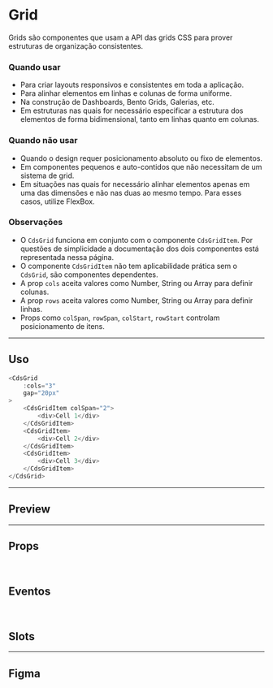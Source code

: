 # Grid

Grids são componentes que usam a API das grids CSS para prover estruturas de organização consistentes.

### Quando usar

- Para criar layouts responsivos e consistentes em toda a aplicação.
- Para alinhar elementos em linhas e colunas de forma uniforme.
- Na construção de Dashboards, Bento Grids, Galerias, etc.
- Em estruturas nas quais for necessário especificar a estrutura dos elementos de forma bidimensional, tanto em linhas quanto em colunas.

### Quando não usar

- Quando o design requer posicionamento absoluto ou fixo de elementos.
- Em componentes pequenos e auto-contidos que não necessitam de um sistema de grid.
- Em situações nas quais for necessário alinhar elementos apenas em uma das dimensões e não nas duas ao mesmo tempo. Para esses casos, utilize FlexBox.

### Observações

- O `CdsGrid` funciona em conjunto com o componente `CdsGridItem`. Por questões de simplicidade a documentação dos dois componentes está representada nessa página.
- O componente `CdsGridItem` não tem aplicabilidade prática sem o `CdsGrid`, são componentes dependentes.
- A prop `cols` aceita valores como Number, String ou Array para definir colunas.
- A prop `rows` aceita valores como Number, String ou Array para definir linhas.
- Props como `colSpan`, `rowSpan`, `colStart`, `rowStart` controlam posicionamento de itens.

---

## Uso

```js
<CdsGrid
	:cols="3"
	gap="20px"
>
	<CdsGridItem colSpan="2">
		<div>Cell 1</div>
	</CdsGridItem>
	<CdsGridItem>
		<div>Cell 2</div>
	</CdsGridItem>
	<CdsGridItem>
		<div>Cell 3</div>
	</CdsGridItem>
</CdsGrid>
```

---

## Preview

<PreviewContainer
	:component="CdsGrid"
	:events="cdsGridEvents"
/>

---

## Props

<APITable
	name="Grid"
	section="props"
/>
<br />

## Eventos

<APITable
	name="Grid"
	section="events"
/>
<br />

## Slots

<APITable
	name="Grid"
	section="slots"
/>

---

## Figma

<FigmaFrame
	src="https://embed.figma.com/design/J5fTswomlHu7RXk1gwbUq6/Cuida?node-id=2040-370&embed-host=share"
/>

<script setup>
import { ref } from 'vue';
import CdsGrid from '@/components/Grid.vue';
import APITable from '../../docgen/APITable.vue';
import DemoContainer from '../../docgen/DemoContainer.vue';
import FigmaFrame from '../../docgen/FigmaFrame.vue';

const cdsGridEvents = [];
</script>
